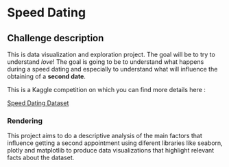 # Speed Dating

## Challenge description

This is data visualization and exploration project. The goal will be to try to understand *love*! 
The goal is going to be to understand what happens during a speed dating and especially to understand what will influence the obtaining of a **second date**.

This is a Kaggle competition on which you can find more details here :

[Speed Dating Dataset](https://www.kaggle.com/annavictoria/speed-dating-experiment#Speed%20Dating%20Data%20Key.doc)

### Rendering

This project aims to do a descriptive analysis of the main factors that influence getting a second appointment using diferent libraries like seaborn, plotly and matplotlib to produce data visualizations that highlight relevant facts about the dataset.

